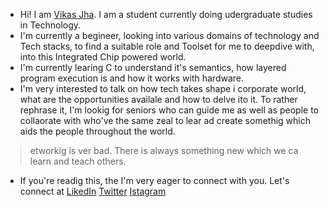 <!---- 👋 Hi, I’m @vijha742
- 👀 I’m interested in ...
- 🌱 I’m currently learning ...
- 💞️ I’m looking to collaborate on ...
- 📫 How to reach me ...--->
- Hi! I am [Vikas Jha](https://github.com/vijha742). I am a student currently doing udergraduate studies in Technology.
- I'm currently a begineer, looking into various domains of technology and Tech stacks, to find a suitable role and Toolset for me to deepdive with, into this Integrated Chip powered world.
- I'm currently learing C to understand it's semantics, how layered program execution is and how it works with hardware.
- I'm very interested to talk on how tech takes shape i corporate world, what are the opportunities availale and how to delve ito it. To rather rephrase it, I'm lookig for seniors who can guide me as well as people to collaorate with who've the same zeal to lear ad create somethig which aids the people throughout the world.
> etworkig is ver bad. There is always something new which we ca learn and teach others.
- If you're readig this, the I'm very eager to connect with you. Let's connect at [LikedIn]( https://www.linkedin.com/in/vikas-jha-007b32283/ ) [Twitter]() [Istagram]()
<!---
vijha742/vijha742 is a ✨ special ✨ repository because its `README.md` (this file) appears on your GitHub profile.
You can click the Preview link to take a look at your changes.
--->
